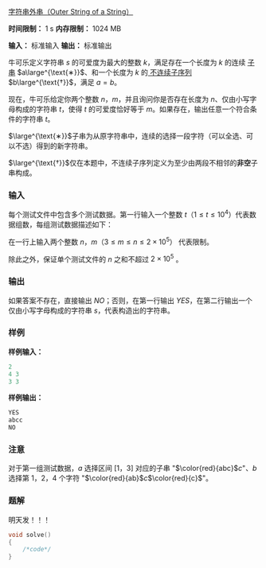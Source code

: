 [字符串外串（Outer String of a String）](https://ac.nowcoder.com/acm/contest/95334/C)

**时间限制：** 1 s
**内存限制：** 1024 MB

**输入：** 标准输入
**输出：** 标准输出



牛可乐定义字符串 $s$ 的可爱度为最大的整数 $k$，满足存在一个长度为 $k$ 的连续 <u>子串</u> $a\large^{\text{∗}}$、和一个长度为 $k$ 的<u> 不连续子序列</u> $b\large^{\text{†}}$，满足 $a=b$。  

现在，牛可乐给定你两个整数 $n$，$m$，并且询问你是否存在长度为 $n$、仅由小写字母构成的字符串 $t$，使得 $t$ 的可爱度恰好等于 $m$。如果存在，输出任意一个符合条件的字符串 $t$。  



$\large^{\text{∗}}$子串为从原字符串中，连续的选择一段字符（可以全选、可以不选）得到的新字符串。  

$\large^{\text{†}}$仅在本题中，不连续子序列定义为至少由两段不相邻的**非空**子串构成。







### 输入

每个测试文件中包含多个测试数据。第一行输入一个整数 $t$（$1 \leq t \leq 10^4$）代表数据组数，每组测试数据描述如下： 
  
在一行上输入两个整数 $n$，$m$（$3 \leq m \leq n \leq 2 \times 10^5$） 代表限制。  
  
除此之外，保证单个测试文件的 $n$ 之和不超过 $2×10^5$ 。





### 输出

如果答案不存在，直接输出 $NO$；否则，在第一行输出 $YES$，在第二行输出一个仅由小写字母构成的字符串 $s$，代表构造出的字符串。





### 样例

**样例输入：**

```cpp
2
4 3
3 3
```



**样例输出：**

```cpp
YES
abcc
NO
```





### 注意  
  
对于第一组测试数据，$a$ 选择区间 $[1$，$3]$ 对应的子串 "$\color{red}{abc}$$c$"、$b$ 选择第 $1$，$2$，$4$ 个字符 "$\color{red}{ab}$$c$$\color{red}{c}$"。





### 题解

明天发！！！



```cpp
void solve()
{
	/*code*/
}
```